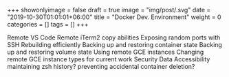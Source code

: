 +++
showonlyimage = false
draft = true
image = "img/post/.svg"
date = "2019-10-30T01:01:01+06:00"
title = "Docker Dev. Environment"
weight = 0
categories = []
tags = []
+++

Remote VS Code
Remote iTerm2 copy abilities
Exposing random ports with SSH
Rebuilding efficiently
Backing up and restoring container state
Backing up and restoring volume state
Using remote GCE instances
Changing remote GCE instance types for current work
Security
Data Accessibility
maintaining zsh history?
preventing accidental container deletion?
